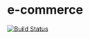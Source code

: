 # e-commerce

[![Build Status](https://travis-ci.org/andreasdk/e-commerce.svg?branch=master)](https://travis-ci.org/andreasdk/e-commerce)